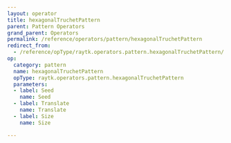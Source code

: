 ```yaml
---
layout: operator
title: hexagonalTruchetPattern
parent: Pattern Operators
grand_parent: Operators
permalink: /reference/operators/pattern/hexagonalTruchetPattern
redirect_from:
  - /reference/opType/raytk.operators.pattern.hexagonalTruchetPattern/
op:
  category: pattern
  name: hexagonalTruchetPattern
  opType: raytk.operators.pattern.hexagonalTruchetPattern
  parameters:
  - label: Seed
    name: Seed
  - label: Translate
    name: Translate
  - label: Size
    name: Size

---
```

